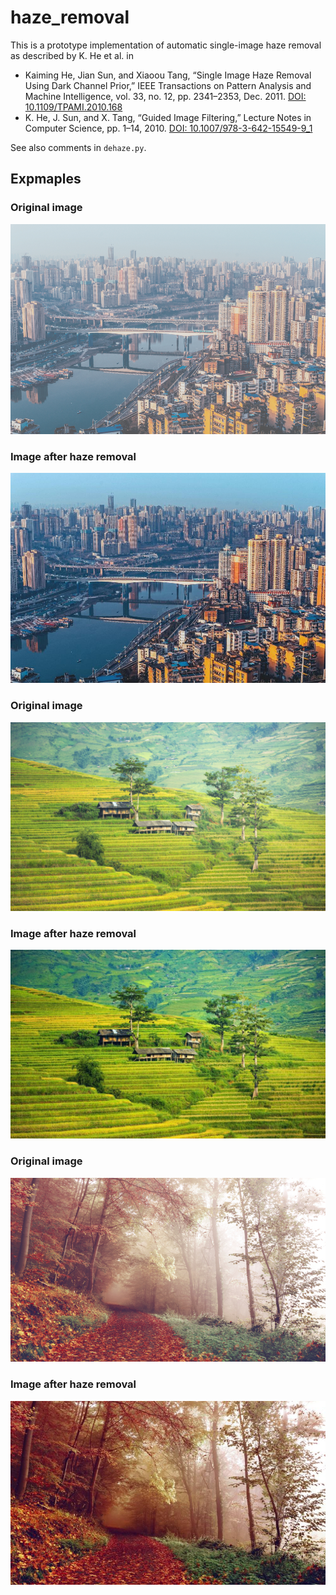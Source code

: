 # haze_removal

This is a prototype implementation of automatic single-image haze removal as described by K. He et al. in

* Kaiming He, Jian Sun, and Xiaoou Tang, “Single Image Haze Removal Using Dark Channel Prior,” IEEE Transactions on Pattern Analysis and Machine Intelligence, vol. 33, no. 12, pp. 2341–2353, Dec. 2011. [DOI: 10.1109/TPAMI.2010.168](http://dx.doi.org/10.1109/TPAMI.2010.168)
* K. He, J. Sun, and X. Tang, “Guided Image Filtering,” Lecture Notes in Computer Science, pp. 1–14, 2010. [DOI: 10.1007/978-3-642-15549-9_1](http://dx.doi.org/10.1007/978-3-642-15549-9_1)

See also comments in `dehaze.py`.

## Expmaples

### Original image

![original image](https://raw.githubusercontent.com/rabauke/haze_removal/master/images/city.jpg)

### Image after haze removal

![image after haze removal](https://raw.githubusercontent.com/rabauke/haze_removal/master/images/city_haze_free.jpg)

### Original image

![original image](https://raw.githubusercontent.com/rabauke/haze_removal/master/images/landscape.jpg)

### Image after haze removal

![image after haze removal](https://raw.githubusercontent.com/rabauke/haze_removal/master/images/landscape_haze_free.jpg)

### Original image

![original image](https://raw.githubusercontent.com/rabauke/haze_removal/master/images/forrest.jpg)

### Image after haze removal

![image after haze removal](https://raw.githubusercontent.com/rabauke/haze_removal/master/images/forrest_haze_free.jpg)

